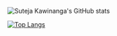 ![Suteja Kawinanga's GitHub stats](https://github-readme-stats.vercel.app/api?username=fahmii69&show_icons=true&theme=radical)

[![Top Langs](https://github-readme-stats.vercel.app/api/top-langs/?username=fahmii69&theme=gotham&layout=compact)](https://github.com/sutejakw)
